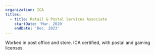 ```yaml
---
organization: ICA
titles:
  - title: Retail & Postal Services Associate
    startDate: 'Mar. 2020'
    endDate: 'Dec. 2023'
---
```


Worked in post office and store. ICA certified, with postal and gaming licenses.
